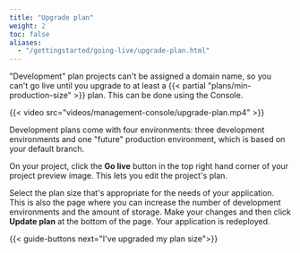 ```yaml
---
title: "Upgrade plan"
weight: 2
toc: false
aliases:
  - "/gettingstarted/going-live/upgrade-plan.html"
---
```


"Development" plan projects can't be assigned a domain name,
so you can't go live until you upgrade to at least a {{< partial "plans/min-production-size" >}} plan.
This can be done using the Console.

{{< video src="videos/management-console/upgrade-plan.mp4" >}}

Development plans come with four environments: three development environments and one "future" production environment,
which is based on your default branch.

On your project, click the **Go live** button in the top right hand corner of your project preview image.
This lets you edit the project's plan.

Select the plan size that's appropriate for the needs of your application.
This is also the page where you can increase the number of development environments and the amount of storage.
Make your changes and then click **Update plan** at the bottom of the page.
Your application is redeployed.

{{< guide-buttons next="I've upgraded my plan size">}}
